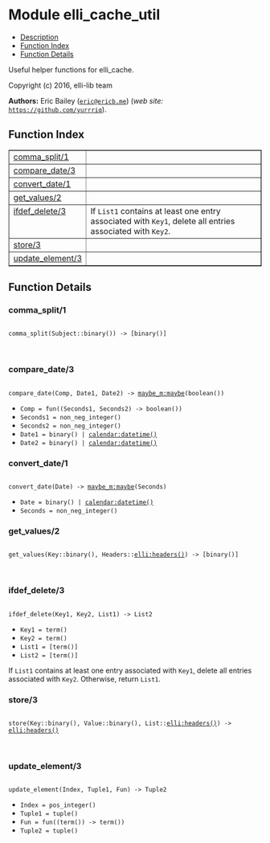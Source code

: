 

# Module elli_cache_util #
* [Description](#description)
* [Function Index](#index)
* [Function Details](#functions)

Useful helper functions for elli_cache.

Copyright (c) 2016, elli-lib team

__Authors:__ Eric Bailey ([`eric@ericb.me`](mailto:eric@ericb.me)) (_web site:_ [`https://github.com/yurrriq`](https://github.com/yurrriq)).

<a name="index"></a>

## Function Index ##


<table width="100%" border="1" cellspacing="0" cellpadding="2" summary="function index"><tr><td valign="top"><a href="#comma_split-1">comma_split/1</a></td><td></td></tr><tr><td valign="top"><a href="#compare_date-3">compare_date/3</a></td><td></td></tr><tr><td valign="top"><a href="#convert_date-1">convert_date/1</a></td><td></td></tr><tr><td valign="top"><a href="#get_values-2">get_values/2</a></td><td></td></tr><tr><td valign="top"><a href="#ifdef_delete-3">ifdef_delete/3</a></td><td>If <code>List1</code> contains at least one entry associated with <code>Key1</code>,
delete all entries associated with <code>Key2</code>.</td></tr><tr><td valign="top"><a href="#store-3">store/3</a></td><td></td></tr><tr><td valign="top"><a href="#update_element-3">update_element/3</a></td><td></td></tr></table>


<a name="functions"></a>

## Function Details ##

<a name="comma_split-1"></a>

### comma_split/1 ###

<pre><code>
comma_split(Subject::binary()) -&gt; [binary()]
</code></pre>
<br />

<a name="compare_date-3"></a>

### compare_date/3 ###

<pre><code>
compare_date(Comp, Date1, Date2) -&gt; <a href="maybe_m.md#type-maybe">maybe_m:maybe</a>(boolean())
</code></pre>

<ul class="definitions"><li><code>Comp = fun((Seconds1, Seconds2) -&gt; boolean())</code></li><li><code>Seconds1 = non_neg_integer()</code></li><li><code>Seconds2 = non_neg_integer()</code></li><li><code>Date1 = binary() | <a href="calendar.md#type-datetime">calendar:datetime()</a></code></li><li><code>Date2 = binary() | <a href="calendar.md#type-datetime">calendar:datetime()</a></code></li></ul>

<a name="convert_date-1"></a>

### convert_date/1 ###

<pre><code>
convert_date(Date) -&gt; <a href="maybe_m.md#type-maybe">maybe_m:maybe</a>(Seconds)
</code></pre>

<ul class="definitions"><li><code>Date = binary() | <a href="calendar.md#type-datetime">calendar:datetime()</a></code></li><li><code>Seconds = non_neg_integer()</code></li></ul>

<a name="get_values-2"></a>

### get_values/2 ###

<pre><code>
get_values(Key::binary(), Headers::<a href="https://github.com/elli-lib/elli/blob/develop/doc/elli.md#type-headers">elli:headers()</a>) -&gt; [binary()]
</code></pre>
<br />

<a name="ifdef_delete-3"></a>

### ifdef_delete/3 ###

<pre><code>
ifdef_delete(Key1, Key2, List1) -&gt; List2
</code></pre>

<ul class="definitions"><li><code>Key1 = term()</code></li><li><code>Key2 = term()</code></li><li><code>List1 = [term()]</code></li><li><code>List2 = [term()]</code></li></ul>

If `List1` contains at least one entry associated with `Key1`,
delete all entries associated with `Key2`. Otherwise, return `List1`.

<a name="store-3"></a>

### store/3 ###

<pre><code>
store(Key::binary(), Value::binary(), List::<a href="https://github.com/elli-lib/elli/blob/develop/doc/elli.md#type-headers">elli:headers()</a>) -&gt; <a href="https://github.com/elli-lib/elli/blob/develop/doc/elli.md#type-headers">elli:headers()</a>
</code></pre>
<br />

<a name="update_element-3"></a>

### update_element/3 ###

<pre><code>
update_element(Index, Tuple1, Fun) -&gt; Tuple2
</code></pre>

<ul class="definitions"><li><code>Index = pos_integer()</code></li><li><code>Tuple1 = tuple()</code></li><li><code>Fun = fun((term()) -&gt; term())</code></li><li><code>Tuple2 = tuple()</code></li></ul>

